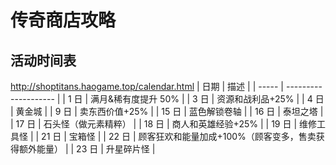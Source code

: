 # 传奇商店攻略

## 活动时间表

<http://shoptitans.haogame.top/calendar.html>
| 日期 | 描述 |
| ----- | -------------------- |
| 1 日 | 满月&稀有度提升 50% |
| 3 日 | 资源和战利品+25% |
| 4 日 | 黄金城 |
| 9 日 | 卖东西价值+25% |
| 15 日 | 蓝色解锁卷轴 |
| 16 日 | 泰坦之塔 |
| 17 日 | 石头怪（做元素精粹） |
| 18 日 | 商人和英雄经验+25% |
| 19 日 | 维修工具怪 |
| 21 日 | 宝箱怪 |
| 22 日 | 顾客狂欢和能量加成+100%（顾客变多，售卖获得额外能量） |
| 23 日 | 升星碎片怪 |
